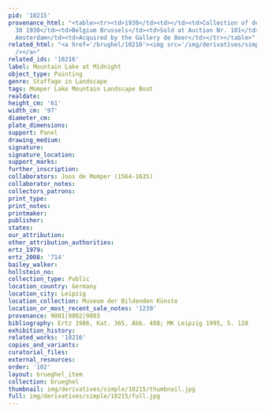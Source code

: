```yaml
---
pid: '10215'
provenance_html: "<table><tr><td>1930</td><td></td><td>Collection of de Wit</td></tr><tr><td>Apr
  30 1930</td><td>Belgium Brussels</td><td>Sold at Auction Nr. 101</td></tr><tr><td>1933</td><td>Netherlands
  Amsterdam</td><td>Acquired by the Gallery de Boer</td></tr></table>"
related_html: "<a href='/brughel/10216'><img src='/img/derivatives/simple/10216/thumbnail.jpg'
  /></a>"
related_ids: '10216'
label: Mountain Lake at Midnight
object_type: Painting
genre: Staffage in Landscape
tags: Momper Lake Mountain Landscape Boat
realdate: 
height_cm: '61'
width_cm: '97'
diameter_cm: 
plate_dimensions: 
support: Panel
drawing_medium: 
signature: 
signature_location: 
support_marks: 
further_inscription: 
collaborators: Joos de Momper (1564-1635)
collaborator_notes: 
collectors_patrons: 
print_type: 
print_notes: 
printmaker: 
publisher: 
states: 
our_attribution: 
other_attribution_authorities: 
ertz_1979: 
ertz_2008: '714'
bailey_walker: 
hollstein_no: 
collection_type: Public
location_country: Germany
location_city: Leipzig
location_collection: Museum der Bildenden Künste
location_or_most_recent_sale_notes: '1239'
provenance: 9801|9802|9803
bibliography: Ertz 1986, Kat. 365, Abb. 488; MK Leipzig 1995, S. 128
exhibition_history: 
related_works: '10216'
copies_and_variants: 
curatorial_files: 
external_resources: 
order: '102'
layout: brueghel_item
collection: brueghel
thumbnail: img/derivatives/simple/10215/thumbnail.jpg
full: img/derivatives/simple/10215/full.jpg
---
```


